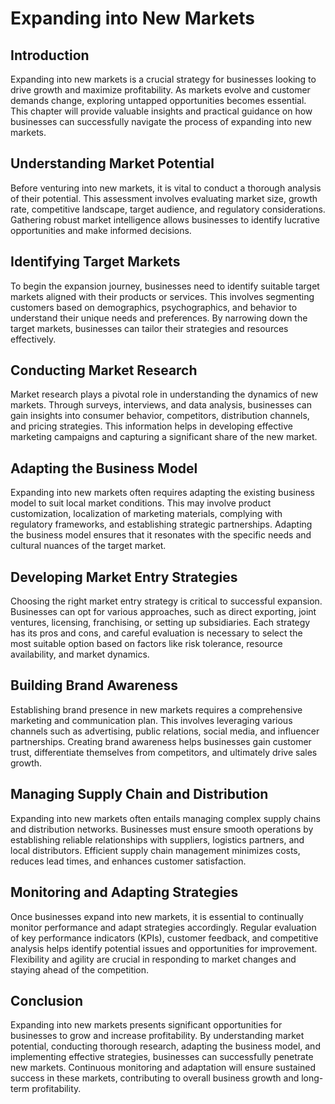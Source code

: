 Expanding into New Markets
=====================================

Introduction
------------

Expanding into new markets is a crucial strategy for businesses looking to drive growth and maximize profitability. As markets evolve and customer demands change, exploring untapped opportunities becomes essential. This chapter will provide valuable insights and practical guidance on how businesses can successfully navigate the process of expanding into new markets.

Understanding Market Potential
------------------------------

Before venturing into new markets, it is vital to conduct a thorough analysis of their potential. This assessment involves evaluating market size, growth rate, competitive landscape, target audience, and regulatory considerations. Gathering robust market intelligence allows businesses to identify lucrative opportunities and make informed decisions.

Identifying Target Markets
--------------------------

To begin the expansion journey, businesses need to identify suitable target markets aligned with their products or services. This involves segmenting customers based on demographics, psychographics, and behavior to understand their unique needs and preferences. By narrowing down the target markets, businesses can tailor their strategies and resources effectively.

Conducting Market Research
--------------------------

Market research plays a pivotal role in understanding the dynamics of new markets. Through surveys, interviews, and data analysis, businesses can gain insights into consumer behavior, competitors, distribution channels, and pricing strategies. This information helps in developing effective marketing campaigns and capturing a significant share of the new market.

Adapting the Business Model
---------------------------

Expanding into new markets often requires adapting the existing business model to suit local market conditions. This may involve product customization, localization of marketing materials, complying with regulatory frameworks, and establishing strategic partnerships. Adapting the business model ensures that it resonates with the specific needs and cultural nuances of the target market.

Developing Market Entry Strategies
----------------------------------

Choosing the right market entry strategy is critical to successful expansion. Businesses can opt for various approaches, such as direct exporting, joint ventures, licensing, franchising, or setting up subsidiaries. Each strategy has its pros and cons, and careful evaluation is necessary to select the most suitable option based on factors like risk tolerance, resource availability, and market dynamics.

Building Brand Awareness
------------------------

Establishing brand presence in new markets requires a comprehensive marketing and communication plan. This involves leveraging various channels such as advertising, public relations, social media, and influencer partnerships. Creating brand awareness helps businesses gain customer trust, differentiate themselves from competitors, and ultimately drive sales growth.

Managing Supply Chain and Distribution
--------------------------------------

Expanding into new markets often entails managing complex supply chains and distribution networks. Businesses must ensure smooth operations by establishing reliable relationships with suppliers, logistics partners, and local distributors. Efficient supply chain management minimizes costs, reduces lead times, and enhances customer satisfaction.

Monitoring and Adapting Strategies
----------------------------------

Once businesses expand into new markets, it is essential to continually monitor performance and adapt strategies accordingly. Regular evaluation of key performance indicators (KPIs), customer feedback, and competitive analysis helps identify potential issues and opportunities for improvement. Flexibility and agility are crucial in responding to market changes and staying ahead of the competition.

Conclusion
----------

Expanding into new markets presents significant opportunities for businesses to grow and increase profitability. By understanding market potential, conducting thorough research, adapting the business model, and implementing effective strategies, businesses can successfully penetrate new markets. Continuous monitoring and adaptation will ensure sustained success in these markets, contributing to overall business growth and long-term profitability.
